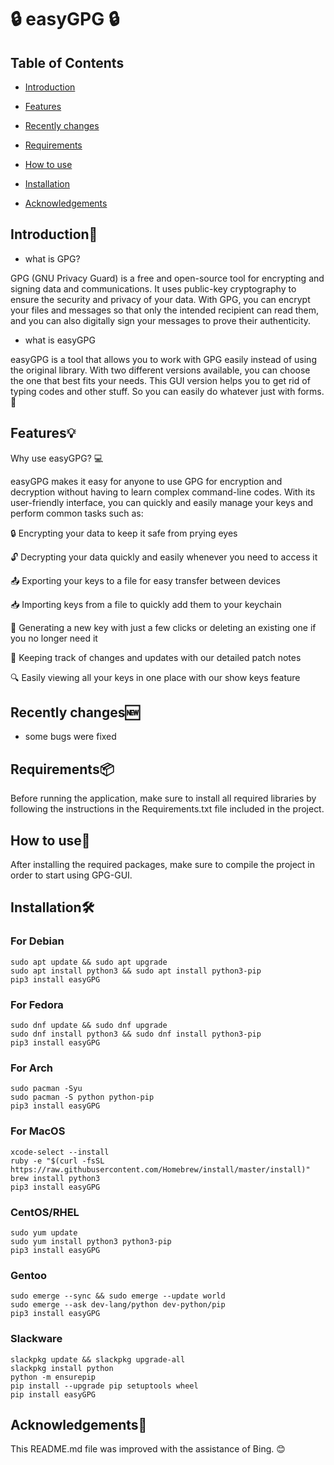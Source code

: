 # 🔒 easyGPG 🔒
## Table of Contents

* [Introduction](#introduction)

* [Features](#features)

* [Recently changes](#recently-changes)

* [Requirements](#requirements)

* [How to use](#how-to-use)

* [Installation](#installation%EF%B8%8F)

* [Acknowledgements](#acknowledgements)

## Introduction👋

+ what is GPG?

GPG (GNU Privacy Guard) is a free and open-source tool for encrypting and signing data and communications. It uses public-key cryptography to ensure the security and privacy of your data. With GPG, you can encrypt your files and messages so that only the intended recipient can read them, and you can also digitally sign your messages to prove their authenticity.

+ what is easyGPG

easyGPG is a tool that allows you to work with GPG easily instead of using the original library. With two different versions available, you can choose the one that best fits your needs.
This GUI version helps you to get rid of typing codes and other stuff. So you can easily do whatever just with forms. 🎉

## Features💡
Why use easyGPG? 💻 

easyGPG makes it easy for anyone to use GPG for encryption and decryption without having to learn complex command-line codes. With its user-friendly interface, you can quickly and easily manage your keys and perform common tasks such as:

🔒 Encrypting your data to keep it safe from prying eyes

🔓 Decrypting your data quickly and easily whenever you need to access it

📤 Exporting your keys to a file for easy transfer between devices

📥 Importing keys from a file to quickly add them to your keychain

🔑 Generating a new key with just a few clicks or deleting an existing one if you no longer need it

📝 Keeping track of changes and updates with our detailed patch notes

🔍 Easily viewing all your keys in one place with our show keys feature

## Recently changes🆕

+ some bugs were fixed

## Requirements📦
Before running the application, make sure to install all required libraries by following the instructions in the Requirements.txt file included in the project.

## How to use📖
After installing the required packages, make sure to compile the project in order to start using GPG-GUI.

## Installation🛠️
### For Debian 
```
sudo apt update && sudo apt upgrade 
sudo apt install python3 && sudo apt install python3-pip 
pip3 install easyGPG
```
### For Fedora
```
sudo dnf update && sudo dnf upgrade 
sudo dnf install python3 && sudo dnf install python3-pip 
pip3 install easyGPG
```
### For Arch
```
sudo pacman -Syu
sudo pacman -S python python-pip
pip3 install easyGPG
```
### For MacOS
```
xcode-select --install
ruby -e "$(curl -fsSL https://raw.githubusercontent.com/Homebrew/install/master/install)"
brew install python3
pip3 install easyGPG
```
### CentOS/RHEL
```
sudo yum update
sudo yum install python3 python3-pip
pip3 install easyGPG
```
### Gentoo
```
sudo emerge --sync && sudo emerge --update world 
sudo emerge --ask dev-lang/python dev-python/pip 
pip3 install easyGPG
```
### Slackware
```
slackpkg update && slackpkg upgrade-all 
slackpkg install python 
python -m ensurepip 
pip install --upgrade pip setuptools wheel 
pip install easyGPG
```
## Acknowledgements🙏
This README.md file was improved with the assistance of Bing. 😊
